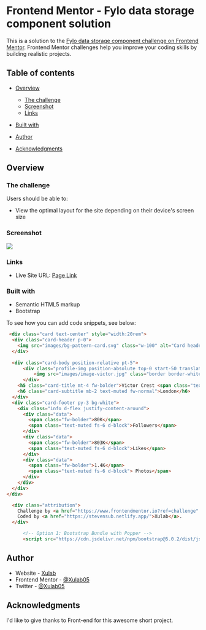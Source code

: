 # Frontend Mentor - Fylo data storage component solution

This is a solution to the [Fylo data storage component challenge on Frontend Mentor](https://www.frontendmentor.io/challenges/fylo-data-storage-component-1dZPRbV5n). Frontend Mentor challenges help you improve your coding skills by building realistic projects. 

## Table of contents

- [Overview](#overview)
  - [The challenge](#the-challenge)
  - [Screenshot](#screenshot)
  - [Links](#links)
- [Built with](#built-with)

- [Author](#author)
- [Acknowledgments](#acknowledgments)

## Overview

### The challenge

Users should be able to:

- View the optimal layout for the site depending on their device's screen size

### Screenshot

![](./order-screenshot.jpg)

### Links

- Live Site URL: [Page Link](https://xulab5.github.io/order-summary-v1/)

### Built with

- Semantic HTML5 markup
- Bootstrap

To see how you can add code snippets, see below:

```html
 <div class="card text-center" style="width:20rem">
  <div class="card-header p-0">
    <img src="images/bg-pattern-card.svg" class="w-100" alt="Card header image">
  </div>
  
  <div class="card-body position-relative pt-5">
      <div class="profile-img position-absolute top-0 start-50 translate-middle rounded-circle">
          <img src="images/image-victor.jpg" class="border border-white rounded-circle" alt="Victor's image">
      </div>
    <h5 class="card-title mt-4 fw-bolder">Victor Crest <span class="text-muted fw-normal">26</span></h5>
    <h6 class="card-subtitle mb-2 text-muted fw-normal">London</h6>
  </div>
  <div class="card-footer py-3 bg-white">
    <div class="info d-flex justify-content-around">
      <div class="data">
        <span class="fw-bolder">80K</span>
        <span class="text-muted fs-6 d-block">Followers</span>
      </div>
      <div class="data">
        <span class="fw-bolder">803K</span>
        <span class="text-muted fs-6 d-block">Likes</span>
      </div>
      <div class="data">
        <span class="fw-bolder">1.4K</span>
        <span class="text-muted fs-6 d-block"> Photos</span>
      </div>
    </div>
  </div>
</div>

  <div class="attribution">
    Challenge by <a href="https://www.frontendmentor.io?ref=challenge" rel="external nofollow"target="_blank">Frontend Mentor</a>. 
    Coded by <a href="https://stevensub.netlify.app/">Xulab</a>.
  </div>

      <!-- Option 1: Bootstrap Bundle with Popper -->
      <script src="https://cdn.jsdelivr.net/npm/bootstrap@5.0.2/dist/js/bootstrap.bundle.min.js" integrity="sha384-MrcW6ZMFYlzcLA8Nl+NtUVF0sA7MsXsP1UyJoMp4YLEuNSfAP+JcXn/tWtIaxVXM" crossorigin="anonymous"></script>

```


## Author

- Website - [Xulab](https://substeven.netlify.app/)
- Frontend Mentor - [@Xulab05](https://www.frontendmentor.io/profile/Xulab5)
- Twitter - [@Xulab05](https://www.instagram.com/xulab05/)

## Acknowledgments
I'd like to give thanks to Front-end for this awesome short project.
